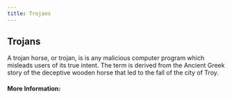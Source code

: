 ```yaml
---
title: Trojans
---
```

## Trojans

A trojan horse, or trojan, is is any malicious computer program which misleads users of its true intent. The term is derived from the Ancient Greek story of the deceptive wooden horse that led to the fall of the city of Troy.

<!-- The article goes here, in GitHub-flavored Markdown. Feel free to add YouTube videos, images, and CodePen/JSBin embeds  -->

#### More Information:
<!-- Please add any articles you think might be helpful to read before writing the article -->


